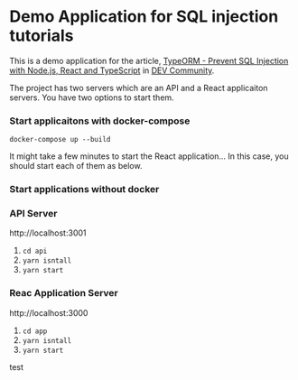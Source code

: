 # Demo Application for SQL injection tutorials

This is a demo application for the article, [TypeORM - Prevent SQL Injection with Node.js, React and TypeScript](https://dev.to/yoshi_yoshi/typeorm-prevent-sql-injection-with-node-js-react-typescript-in-2021-1go4) in [DEV Community](https://dev.to/).

The project has two servers which are an API and a React applicaiton servers. You have two options to start them.

### Start applicaitons with docker-compose
`docker-compose up --build`

It might take a few minutes to start the React application... 
In this case, you should start each of them as below.

### Start applications without docker

### API Server
http://localhost:3001

1. `cd api`
2. `yarn isntall`
3. `yarn start`

### Reac Application Server
http://localhost:3000

1. `cd app`
2. `yarn isntall`
3. `yarn start`

test
